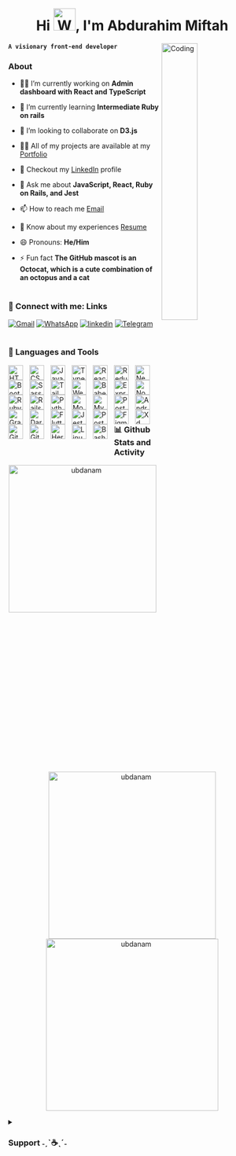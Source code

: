 <h1 align="center">Hi <img alt="Waving hi" width="45" src="https://media.giphy.com/media/ujrj9aoOdNvXO/giphy.gif">, I'm Abdurahim Miftah</h1>

<img align="right" alt="Coding" width="38%" src="https://media.giphy.com/media/765ccrAiB0g9z6EApL/giphy.gif">
  
  **`A visionary front-end developer`**
  

### About
- 🕵️‍♂️ I’m currently working on **Admin dashboard with React and TypeScript**

- 🌱 I’m currently learning **Intermediate Ruby on rails**

- 👯 I’m looking to collaborate on **D3.js**

- 👨‍💻 All of my projects are available at my [Portfolio](https://ubdanam.github.io/Portfolio/)

- 📄 Checkout my [LinkedIn](https://linkedin.com/in/abdurahim-m-068ba116b) profile

- 💬 Ask me about **JavaScript, React, Ruby on Rails, and Jest**

- 📫 How to reach me [Email](mailto:abdugreat3@gmail.com)

- 📄 Know about my experiences [Resume](https://drive.google.com/file/d/1OhaoJiZn-jRaNDn_DsHXJDMhGQQX5oRB/view?usp=sharing)

- 😄 Pronouns: **He/Him**

- ⚡ Fun fact **The GitHub mascot is an Octocat, which is a cute combination of an octopus and a cat**<br><br>

### 🔗 Connect with me: Links

[![Gmail](https://img.shields.io/badge/Gmail-D14836?style=for-the-badge&logo=gmail&logoColor=white)](mailto:abdugreat3@gmail.com)
[![WhatsApp](https://img.shields.io/badge/WhatsApp-25D366?style=for-the-badge&logo=whatsapp&logoColor=white)](https://wa.me/qr/AMQA7RQNDXNVC1)
[![linkedin](https://img.shields.io/badge/linkedin-0A66C2?style=for-the-badge&logo=linkedin&logoColor=white)](https://linkedin.com/in/abdurahim-m-068ba116b)
[![Telegram](https://img.shields.io/badge/Telegram-2CA5E0?style=for-the-badge&logo=telegram&logoColor=white)](https://t.me/solo5F)
<br><br>

### 🧰 Languages and Tools

<img align="left" alt="HTML" width="30px" style="padding-right:10px;" src="https://cdn.jsdelivr.net/gh/devicons/devicon/icons/html5/html5-plain.svg" />
<img align="left" alt="CSS" width="30px" style="padding-right:10px;" src="https://cdn.jsdelivr.net/gh/devicons/devicon/icons/css3/css3-plain.svg" />
<img align="left" alt="JavaScript" width="30px" style="padding-right:10px;" src="https://cdn.jsdelivr.net/gh/devicons/devicon/icons/javascript/javascript-plain.svg" />
<img align="left" alt="TypeScript" width="30px" style="padding-right:10px;" src="https://cdn.jsdelivr.net/gh/devicons/devicon/icons/typescript/typescript-plain.svg" />
<img align="left" alt="React" width="30px" style="padding-right:10px;" src="https://cdn.jsdelivr.net/gh/devicons/devicon/icons/react/react-original.svg" />
<img align="left" alt="Redux" width="30px" style="padding-right:10px;" src="https://cdn.jsdelivr.net/gh/devicons/devicon/icons/redux/redux-original.svg" />
<img align="left" alt="Nextjs" width="30px" style="padding-right:10px;" src="https://cdn.jsdelivr.net/gh/devicons/devicon/icons/nextjs/nextjs-original.svg" />
<img align="left" alt="Bootstrap" width="30px" style="padding-right:10px;" src="https://cdn.jsdelivr.net/gh/devicons/devicon/icons/bootstrap/bootstrap-original.svg" />
<img align="left" alt="Sass" width="30px" style="padding-right:10px;" src="https://cdn.jsdelivr.net/gh/devicons/devicon/icons/sass/sass-original.svg" />
<img align="left" alt="Tailwind" width="30px" style="padding-right:10px;" src="https://cdn.jsdelivr.net/gh/devicons/devicon/icons/tailwindcss/tailwindcss-plain.svg" />
<img align="left" alt="Webpack" width="30px" style="padding-right:10px;" src="https://cdn.jsdelivr.net/gh/devicons/devicon/icons/webpack/webpack-original.svg" />
<img align="left" alt="Babel" width="30px" style="padding-right:10px;" src="https://cdn.jsdelivr.net/gh/devicons/devicon/icons/babel/babel-original.svg" />
<img align="left" alt="Express" width="30px" style="padding-right:10px;" src="https://cdn.jsdelivr.net/gh/devicons/devicon/icons/express/express-original.svg" />
<img align="left" alt="NodeJS" width="30px" style="padding-right:10px;" src="https://cdn.jsdelivr.net/gh/devicons/devicon/icons/nodejs/nodejs-original.svg" />
<img align="left" alt="Ruby" width="30px" style="padding-right:10px;" src="https://cdn.jsdelivr.net/gh/devicons/devicon/icons/ruby/ruby-original.svg" />
<img align="left" alt="Rails" width="30px" style="padding-right:10px;" src="https://cdn.jsdelivr.net/gh/devicons/devicon/icons/rails/rails-original-wordmark.svg" />
<img align="left" alt="Python" width="30px" style="padding-right:10px;" src="https://cdn.jsdelivr.net/gh/devicons/devicon/icons/python/python-plain.svg" />
<img align="left" alt="MongoDB" width="30px" style="padding-right:10px;" src="https://cdn.jsdelivr.net/gh/devicons/devicon/icons/mongodb/mongodb-original.svg" />
<img align="left" alt="Mysql" width="30px" style="padding-right:10px;" src="https://cdn.jsdelivr.net/gh/devicons/devicon/icons/mysql/mysql-original.svg" />
<img align="left" alt="Postgresql" width="30px" style="padding-right:10px;" src="https://cdn.jsdelivr.net/gh/devicons/devicon/icons/postgresql/postgresql-original.svg" />
<img align="left" alt="Android" width="30px" style="padding-right:10px;" src="https://cdn.jsdelivr.net/gh/devicons/devicon/icons/android/android-original.svg"/>
<img align="left" alt="Gradle" width="30px" style="padding-right:10px;" src="https://cdn.jsdelivr.net/gh/devicons/devicon/icons/gradle/gradle-plain.svg" />
<img align="left" alt="Dart" width="30px" style="padding-right:10px;" src="https://cdn.jsdelivr.net/gh/devicons/devicon/icons/dart/dart-original.svg" />
<img align="left" alt="Flutter" width="30px" style="padding-right:10px;" src="https://cdn.jsdelivr.net/gh/devicons/devicon/icons/flutter/flutter-original.svg" />
<img align="left" alt="Jest" width="30px" style="padding-right:10px;" src="https://cdn.jsdelivr.net/gh/devicons/devicon/icons/jest/jest-plain.svg" />
<img align="left" alt="Postman" width="30px" style="padding-right:10px;" src="https://www.vectorlogo.zone/logos/getpostman/getpostman-icon.svg" />
<img align="left" alt="Figma" width="30px" style="padding-right:10px;" src="https://cdn.jsdelivr.net/gh/devicons/devicon/icons/figma/figma-original.svg" />
<img align="left" alt="Xd" width="30px" style="padding-right:10px;" src="https://cdn.jsdelivr.net/gh/devicons/devicon/icons/xd/xd-plain.svg" />
<img align="left" alt="Git" width="30px" style="padding-right:10px;" src="https://cdn.jsdelivr.net/gh/devicons/devicon/icons/git/git-original.svg" />
<img align="left" alt="GitHub" width="30px" style="padding-right:10px;" src="https://cdn.jsdelivr.net/gh/devicons/devicon/icons/github/github-original.svg" />
<img align="left" alt="Heroku" width="30px" style="padding-right:10px;" src="https://cdn.jsdelivr.net/gh/devicons/devicon/icons/heroku/heroku-original.svg" />
<img align="left" alt="Linux" width="30px" style="padding-right:10px;" src="https://cdn.jsdelivr.net/gh/devicons/devicon/icons/linux/linux-original.svg" />
<img align="left" alt="Bash" width="30px" style="padding-right:10px;padding-bottom:20px;" src="https://cdn.jsdelivr.net/gh/devicons/devicon/icons/bash/bash-original.svg" />
<br><br><br><br>

<h3 width="100%"> 📊 Github Stats and Activity</h3>

<p align="center">
  <img width="300px" src="https://github-readme-stats.vercel.app/api/top-langs?username=ubdanam&show_icons=true&locale=en&layout=compact" alt="ubdanam" />
&nbsp;
  <img width="340px" src="https://github-readme-stats.vercel.app/api?username=ubdanam&show_icons=true&locale=en" alt="ubdanam" />
  <img width="350px" src="https://github-readme-streak-stats.herokuapp.com/?user=ubdanam&" alt="ubdanam" /></p>

<details>
 <summary><h3> Support ˗ˏˋ☕ˎˊ˗</h3></summary>
  <p><a href="https://ko-fi.com/ubdanam"> <img align="left" src="https://cdn.ko-fi.com/cdn/kofi3.png?v=3" height="50" width="210" alt="ubdanam" /></a></p><br><br><br> 
</details>

